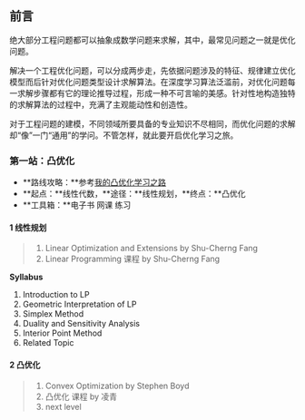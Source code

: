 ## 前言

绝大部分工程问题都可以抽象成数学问题来求解，其中，最常见问题之一就是优化问题。

解决一个工程优化问题，可以分成两步走，先依据问题涉及的特征、规律建立优化模型而后针对优化问题类型设计求解算法。在深度学习算法泛滥前，对优化问题每一求解步骤都有它的理论推导过程，形成一种不可言喻的美感。针对性地构造独特的求解算法的过程中，充满了主观能动性和创造性。

对于工程问题的建模，不同领域所要具备的专业知识不尽相同，而优化问题的求解却“像”一门“通用”的学问。不管怎样，就此要开启优化学习之旅。

### 第一站：凸优化

* **路线攻略：**参考[我的凸优化学习之路](http://deanhan.com/2018/01/17/convex/)
* **起点：**线性代数，**途径：**线性规划，**终点：**凸优化
* **工具箱：**电子书 网课 练习

#### 1 线性规划

> 1. Linear Optimization and Extensions by Shu-Cherng Fang
> 2. Linear Programming 课程 by Shu-Cherng Fang

**Syllabus**

1. Introduction to LP
2. Geometric Interpretation of LP
3. Simplex Method
4. Duality and Sensitivity Analysis
5. Interior Point Method
6. Related Topic

#### 2 凸优化

> 1. Convex Optimization by Stephen Boyd
> 2. 凸优化 课程 by 凌青
> 3. next level